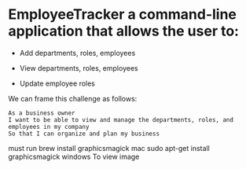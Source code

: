 # EmployeeTracker a command-line application that allows the user to:

  * Add departments, roles, employees

  * View departments, roles, employees

  * Update employee roles


We can frame this challenge as follows:

```
As a business owner
I want to be able to view and manage the departments, roles, and employees in my company
So that I can organize and plan my business
```

must run
brew install graphicsmagick   mac
sudo apt-get install graphicsmagick  windows
To view image